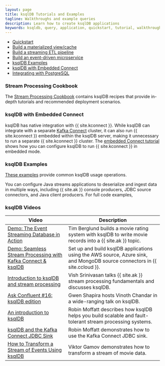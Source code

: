 ```yaml
---
layout: page
title: ksqlDB Tutorials and Examples
tagline: Walkthroughs and example queries
description: Learn how to create ksqlDB applications 
keywords: ksqldb, query, application, quickstart, tutorial, walkthrough, how to
---
```


- [Quickstart](https://ksqldb.io/quickstart.html)
- [Build a materialized view/cache](materialized.md)
- [Build a streaming ETL pipeline](etl.md)
- [Build an event-driven microservice](event-driven-microservice.md)
- [ksqlDB Examples](examples.md)
- [ksqlDB with Embedded Connect](embedded-connect.md)
- [Integrating with PostgreSQL](connect-integration.md)

### Stream Processing Cookbook

The [Stream Processing Cookbook](https://www.confluent.io/product/ksql/stream-processing-cookbook)
contains ksqlDB recipes that provide in-depth tutorials and recommended
deployment scenarios.

### ksqlDB with Embedded Connect

ksqlDB has native integration with {{ site.kconnect }}. While ksqlDB can integrate with a separate [Kafka Connect](https://docs.confluent.io/current/connect/index.html) cluster, it can also run {{ site.kconnect }} embedded within the ksqlDB server, making it unnecessary to run a separate {{ site.kconnect }} cluster. The [embedded Connect tutorial](embedded-connect.md) shows how you can configure ksqlDB to run {{ site.kconnect }} in embedded mode.

### ksqlDB Examples

[These examples](examples.md) provide common ksqlDB usage operations.

You can configure Java streams applications to deserialize and ingest
data in multiple ways, including {{ site.ak }} console producers, JDBC
source connectors, and Java client producers. For full code examples,

### ksqlDB Videos


|         Video             |   Description                             |
| ----------------------------------------------------- | ------------------------------------------------------------------------------- |
| [Demo: The Event Streaming Database in Action](https://www.youtube.com/watch?v=D5QMqapzX8o) | Tim Berglund builds a movie rating system with ksqlDB to write movie records into a {{ site.ak }} topic. |
| [Demo: Seamless Stream Processing with Kafka Connect & ksqlDB](https://www.youtube.com/watch?v=4odZGWl-yZo) | Set up and build ksqlDB applications using the AWS source, Azure sink, and MongoDB source connectors in {{ site.ccloud }}. |
| [Introduction to ksqlDB and stream processing](https://www.youtube.com/watch?v=-kFU6mCnOFw) | Vish Srinivasan talks {{ site.ak }} stream processing fundamentals and discusses ksqlDB. |
| [Ask Confluent #16: ksqlDB edition](https://www.youtube.com/watch?v=SHKjuN2iXyk) | Gwen Shapira hosts Vinoth Chandar in a wide-ranging talk on ksqlDB. | 
| [An introduction to ksqlDB](https://www.youtube.com/watch?v=7mGBxG2NhVQ) | Robin Moffatt describes how ksqlDB helps you build scalable and fault-tolerant stream processing systems. |
| [ksqlDB and the Kafka Connect JDBC Sink](https://www.youtube.com/watch?v=ad02yDTAZx0) | Robin Moffatt demonstrates how to use the Kafka Connect JDBC sink. |
| [How to Transform a Stream of Events Using ksqlDB](https://www.youtube.com/watch?v=PaHv4fGq-9k) | Viktor Gamov demonstrates how to transform a stream of movie data. |

